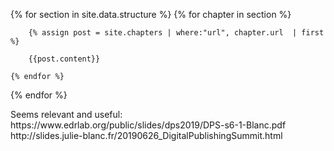 ---
---
<head>
    <link href="/css/interface.css" rel="stylesheet" type="text/css" />
    <link href="/css/print.css" rel="stylesheet" type="text/css" />
    <script src="https://unpkg.com/pagedjs@0.4.1/dist/paged.polyfill.js"></script>

</head>

<body>

<style>
@page {
    size: A4;
    margin-top: 20mm;
    margin-bottom: 20mm;
    bleed: 6mm; 
    marks: crop;
    @bottom-center{
        content: counter(page);
    }
}  

img { max-width: 100% }

</style>

{% for section in site.data.structure %}
    {% for chapter in section %}
        
        {% assign post = site.chapters | where:"url", chapter.url  | first %}

        {{post.content}}

    {% endfor %}
{% endfor %}


<!-->
Seems relevant and useful: https://www.edrlab.org/public/slides/dps2019/DPS-s6-1-Blanc.pdf
http://slides.julie-blanc.fr/20190626_DigitalPublishingSummit.html
<!-->


</body>